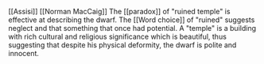 [[Assisi]] [[Norman MacCaig]]
The [[paradox]] of "ruined temple" is effective at describing the dwarf. The [[Word choice]] of "ruined" suggests neglect and that something that once had potential. A "temple" is a building with rich cultural and religious significance which is beautiful, thus suggesting that despite his physical deformity, the dwarf is polite and innocent.